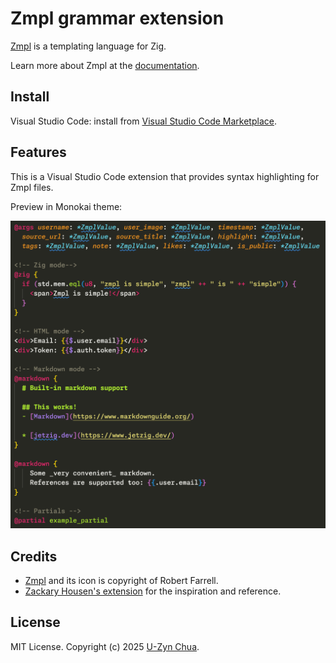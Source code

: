 # Zmpl grammar extension

[Zmpl](https://github.com/jetzig-framework/zmpl) is a templating language for Zig.

Learn more about Zmpl at the [documentation](https://www.jetzig.dev/documentation/sections/zmpl/introduction).

## Install

Visual Studio Code: install from [Visual Studio Code Marketplace](https://marketplace.visualstudio.com/items?itemName=uzyn.zmpl).

## Features

This is a Visual Studio Code extension that provides syntax highlighting for Zmpl files.

Preview in Monokai theme:

![Syntax highlighting in Monokai theme](https://raw.githubusercontent.com/uzyn/zmpl-grammar/refs/heads/main/public/preview.png)


## Credits

* [Zmpl](https://github.com/jetzig-framework/zmpl) and its icon is copyright of Robert Farrell.
* [Zackary Housen's extension](https://github.com/z1fire/zmpl-syntax-highlighting-vscode) for the inspiration and reference.

## License

MIT License. Copyright (c) 2025 [U-Zyn Chua](https://uzyn.com).
